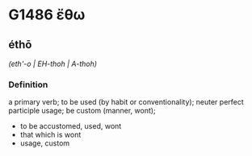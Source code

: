 # G1486 ἔθω

## éthō

_(eth'-o | EH-thoh | A-thoh)_

### Definition

a primary verb; to be used (by habit or conventionality); neuter perfect participle usage; be custom (manner, wont); 

- to be accustomed, used, wont
- that which is wont
- usage, custom
